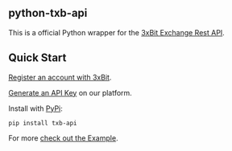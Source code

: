 ## python-txb-api
This is a official Python wrapper for the [3xBit Exchange Rest API](https://github.com/3xbit/docs).


## Quick Start

[Register an account with 3xBit](https://app.3xbit.com.br/signup).

[Generate an API Key](https://app.3xbit.com.br/profile/) on our platform.

Install with [PyPi](https://pypi.org/project/txb-api/):

```
pip install txb-api
```


For more [check out the Example](https://github.com/3xbit/python-txb-api/blob/master/example.py).
